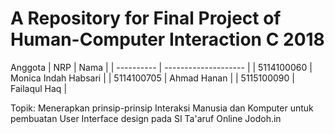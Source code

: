 # A Repository for Final Project of Human-Computer Interaction C 2018

Anggota
| NRP        | Nama                 |
| ---------- | -------------------- |
| 5114100060 | Monica Indah Habsari |
| 5114100705 | Ahmad Hanan          |
| 5115100090 | Failaqul Haq         |

Topik: Menerapkan prinsip-prinsip Interaksi Manusia dan Komputer untuk pembuatan User Interface design pada SI Ta'aruf Online Jodoh.in
